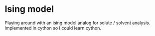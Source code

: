 Ising model
===========

Playing around with an ising model analog for solute / solvent
analysis. Implemented in cython so I could learn cython.
